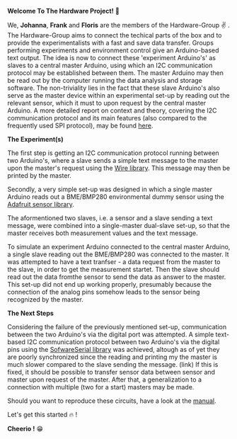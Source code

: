 **Welcome To The Hardware Project!** :raised_hands:

We, **Johanna**, **Frank** and **Floris** are the members of the Hardware-Group :v: .
The Hardware-Group aims to connect the techical parts of the box and to provide the experimentalists with a fast and save data transfer. 
Groups performing experiments and environment control give an Arduino-based text output.
The idea is now to connect these 'experiment Arduino's' as slaves to a central master Arduino, using which an I2C communication protocol may be established between them.
The master Arduino may then be read out by the computer running the data analysis and storage software.
The non-triviality lies in the fact that these slave Arduino's also serve as the master device within an experimental set-up by reading out the relevant sensor, which it must to upon request by the central master Arduino.
A more detailed report on context and theory, covering the I2C communication protocol and its main features (also compared to the frequently used SPI protocol), may be found [here](https://git.science.uu.nl/experiment-design-2020/-/tree/master/projects/Hardware_Johanna_Floris_Frank/Report_on_context_and_theory.md).

**The Experiment(s)**

The first step is getting an I2C communication protocol running between two Arduino's, where a slave sends a simple text message to the master upon the master's request using the [Wire library](https://www.arduino.cc/en/Reference/Wire).
This message may then be printed by the master.

Secondly, a very simple set-up was designed in which a single master Arduino reads out a BME/BMP280 environmental dummy sensor using the [Adafruit sensor library](https://github.com/adafruit/Adafruit_Sensor).

The aformentioned two slaves, i.e. a sensor and a slave sending a text message, were combined into a single-master dual-slave set-up, so that the master receives both measurement values and the text message.

To simulate an experiment Arduino connected to the central master Arduino, a single slave reading out the BME/BMP280 was connected to the master.
It was attempted to have a text tranfser - a data request from the master to the slave, in order to get the measurement startet. Then the slave should read out the data fromthe sensor to send the data as answer to the master.
This set-up did not end up working properly, presumably because the connection of the analog pins somehow leads to the sensor being recognized by the master.

**The Next Steps**

Considering the failure of the previously mentioned set-up, communication between the two Arduino's via the digital port was attempted.
A simple text-based I2C communication protocol between two Arduino's via the digital pins using the [SofwareSerial library](https://www.arduino.cc/en/Reference/SoftwareSerial) was achieved, altough as of yet they are poorly synchronized since the reading and printing my the master is much slower compared to the slave sending the message. (link)
If this is fixed, it should be possible to transfer sensor data between sensor and master upon request of the master. After that, a generalization to a connection with multiple (two for a start) masters may be made.


Should you want to reproduce these circuits, have a look at the [manual](https://git.science.uu.nl/experiment-design-2020/-/tree/master/projects/Hardware_Johanna_Floris_Frank/reproduction%20guide.md).

Let's get this started :fire: !

**Cheerio !** :grin:
